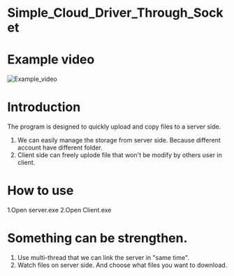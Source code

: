 # Simple_Cloud_Driver_Through_Socket

# Example video

![Example_video](Simple_Cloud_Driver_Through_Socket/Example-video.gif)

# Introduction
The program is designed to quickly upload and copy files to a server side.
1. We can easily manage the storage from server side. Because different account have different folder.
2. Client side can freely uplode file that won't be modify by others user in client.


# How to use
1.Open server.exe
2.Open Client.exe

# Something can be strengthen.
1. Use multi-thread that we can link the server in "same time".
2. Watch files on server side. And choose what files you want to download.
